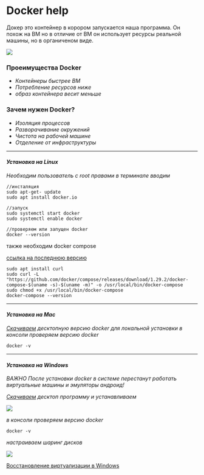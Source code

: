 # Docker help

Докер это контейнер в корором запускается наша программа.
Он похож на ВМ но в отличие от ВМ он использует ресурсы реальной машины,
но в органиченом виде.

![](https://i.imgur.com/53IsqWb.png) 

### Проеимущества Docker
* _Контейнеры быстрее ВМ_
* _Потребление ресурсов ниже_ 
* _образ контейнера весит меньше_

### Зачем нужен Docker?

* _Изоляция процессов_
* _Разворачивание окружений_
* _Чистота на рабочей машине_
* _Отделение от инфраструктуры_
---
#### _Установка на Linux_
_Необходим пользователь с root правами
в терминале вводим_
```terminal
//инсталяция
sudo apt-get- update
sudo apt install docker.io

//запуск
sudo systemctl start docker
sudo systemctl enable docker

//проверяем или запущен docker
docker --version
```
также необходим docker compose

[ссылка на последнюю версию](https://docs.docker.com/compose/install/)
```terminal
sudo apt install curl
sudo curl -L "https://github.com/docker/compose/releases/download/1.29.2/docker-compose-$(uname -s)-$(uname -m)" -o /usr/local/bin/docker-compose
sudo chmod +x /usr/local/bin/docker-compose
docker-compose --version
```
---
#### _Установка на Mac_
_[Скачиваем](https://hub.docker.com/editions/community/docker-ce-desktop-mac) десктопную версию docker для локальной установки
в консоли проверяем версию docker_
```terminal
docker -v
```
---
#### _Установка на Windows_
_ВАЖНО После установки docker в системе перестанут работать виртуальные машины и эмуляторы андроид!_

_[Скачиваем](https://www.docker.com/products/docker-desktop) десктоп программу и устанавливаем_

![](https://i.imgur.com/uLLyRsR.png)

_в консоли проверяем версию docker_
```terminal
docker -v
```
_настраиваем шаринг дисков_

![](https://i.imgur.com/TuyLWUd.png)

[Восстановление виртуализации в Windows](RestoreHyper_V/restoreHiper_v.md)
